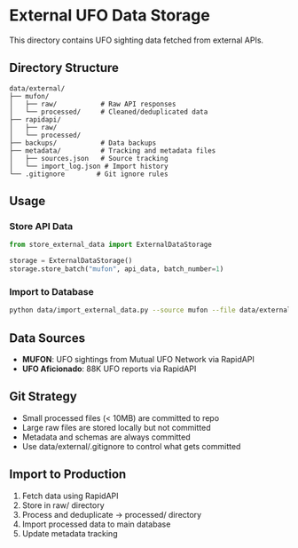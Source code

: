 # External UFO Data Storage

This directory contains UFO sighting data fetched from external APIs.

## Directory Structure

```
data/external/
├── mufon/
│   ├── raw/           # Raw API responses
│   └── processed/     # Cleaned/deduplicated data
├── rapidapi/
│   ├── raw/
│   └── processed/
├── backups/           # Data backups
├── metadata/          # Tracking and metadata files
│   ├── sources.json   # Source tracking
│   └── import_log.json # Import history
└── .gitignore        # Git ignore rules
```

## Usage

### Store API Data
```python
from store_external_data import ExternalDataStorage

storage = ExternalDataStorage()
storage.store_batch("mufon", api_data, batch_number=1)
```

### Import to Database
```bash
python data/import_external_data.py --source mufon --file data/external/mufon/processed/deduplicated.json
```

## Data Sources

- **MUFON**: UFO sightings from Mutual UFO Network via RapidAPI
- **UFO Aficionado**: 88K UFO reports via RapidAPI

## Git Strategy

- Small processed files (< 10MB) are committed to repo
- Large raw files are stored locally but not committed
- Metadata and schemas are always committed
- Use data/external/.gitignore to control what gets committed

## Import to Production

1. Fetch data using RapidAPI
2. Store in raw/ directory
3. Process and deduplicate → processed/ directory  
4. Import processed data to main database
5. Update metadata tracking
